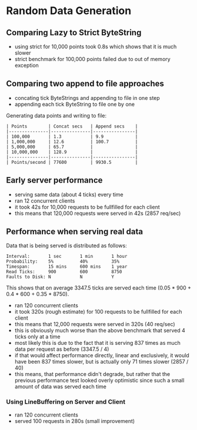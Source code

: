 # Random Data Generation

## Comparing Lazy to Strict ByteString

- using strict for 10,000 points took 0.8s which shows that it is much slower
- strict benchmark for 100,000 points failed due to out of memory exception

## Comparing two append to file approaches

- concating tick ByteStrings and appending to file in one step
- appending each tick ByteString to file one by one

Generating data points and writing to file:

    | Points        | Concat secs   | Append secs    |
    |---------------|---------------|----------------|
    | 100,000       | 1.3           | 9.9            |
    | 1,000,000     | 12.6          | 100.7          |
    | 5,000,000     | 65.7          |                |
    | 10,000,000    | 128.9         |                |
    |---------------|---------------|----------------|
    | Points/second | 77600         | 9930.5         | 
    
## Early server performance

- serving same data (about 4 ticks) every time
- ran 12 concurrent clients
- it took 42s for 10,000 requests to be fullfilled for each client
- this means that 120,000 requests were served in 42s (2857 req/sec)

## Performance when serving real data

Data that is being served is distributed as follows:

    Interval:       1 sec       1 min       1 hour
    Probability:    5%          40%         35%
    Timespan:       15 mins     600 mins    1 year
    Read Ticks:     900         600         8750
    Faults to Disk: N           N           Y 

This shows that on average 3347.5 ticks are served each time
(0.05 * 900 + 0.4 * 600 + 0.35 * 8750).

- ran 120 concurrent clients
- it took 320s (rough estimate) for 100 requests to be fullfilled for each client
- this means that 12,000 requests were served in 320s (40 req/sec)
- this is obviously much worse than the above benchmark that served 4 ticks only at a time
- most likely this is due to the fact that it is serving 837 times as much data
  per request as before (3347.5 / 4)
- if that would affect performance directly, linear and exclusively, it would
  have been 837 times slower, but is actually only 71 times slower (2857 / 40)
- this means, that performance didn't degrade, but rather that the previous
  performance test looked overly optimistic since such a small amount of data
was served each time

### Using LineBuffering on Server and Client
- ran 120 concurrent clients
- served 100 requests in 280s (small improvement)

